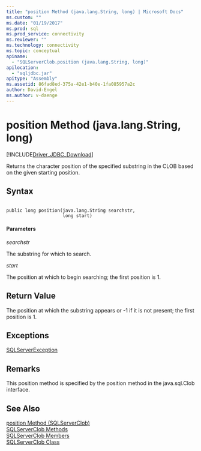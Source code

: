 ```yaml
---
title: "position Method (java.lang.String, long) | Microsoft Docs"
ms.custom: ""
ms.date: "01/19/2017"
ms.prod: sql
ms.prod_service: connectivity
ms.reviewer: ""
ms.technology: connectivity
ms.topic: conceptual
apiname: 
  - "SQLServerClob.position (java.lang.String, long)"
apilocation: 
  - "sqljdbc.jar"
apitype: "Assembly"
ms.assetid: 86fad8ed-375a-42e1-b40e-1fa085957a2c
author: David-Engel
ms.author: v-daenge
---
```

# position Method (java.lang.String, long)
[!INCLUDE[Driver_JDBC_Download](../../../includes/driver_jdbc_download.md)]

  Returns the character position of the specified substring in the CLOB based on the given starting position.  
  
## Syntax  
  
```  
  
public long position(java.lang.String searchstr,  
                     long start)  
```  
  
#### Parameters  
 *searchstr*  
  
 The substring for which to search.  
  
 *start*  
  
 The position at which to begin searching; the first position is 1.  
  
## Return Value  
 The position at which the substring appears or -1 if it is not present; the first position is 1.  
  
## Exceptions  
 [SQLServerException](../../../connect/jdbc/reference/sqlserverexception-class.md)  
  
## Remarks  
 This position method is specified by the position method in the java.sql.Clob interface.  
  
## See Also  
 [position Method &#40;SQLServerClob&#41;](../../../connect/jdbc/reference/position-method-sqlserverclob.md)   
 [SQLServerClob Methods](../../../connect/jdbc/reference/sqlserverclob-methods.md)   
 [SQLServerClob Members](../../../connect/jdbc/reference/sqlserverclob-members.md)   
 [SQLServerClob Class](../../../connect/jdbc/reference/sqlserverclob-class.md)  
  
  

